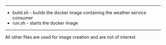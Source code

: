 -------------------------------------------------------------------------------------

* build.sh - builds the docker image containing the weather service consumer 
* run.sh   - starts the docker image

-------------------------------------------------------------------------------------

All other files are used for image creation and are not of interest

